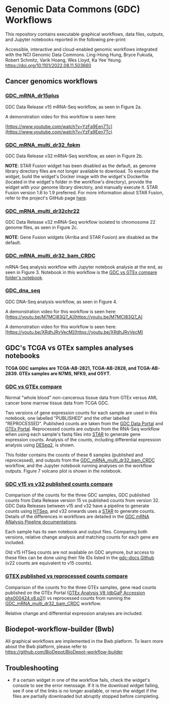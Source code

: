 # Genomic Data Commons (GDC) Workflows

This repository contains executable graphical workflows, data files, outputs, and Jupyter notebooks reported in the following pre-print:

Accessible, interactive and cloud-enabled genomic workflows integrated with the NCI Genomic Data Commons. Ling-Hong Hung, Bryce Fukuda, Robert Schmitz, Varik Hoang, Wes Lloyd, Ka Yee Yeung. https://doi.org/10.1101/2022.08.11.503660

## Cancer genomics workflows

### [GDC_mRNA_dr15plus](workflows/GDC_mRNA_dr15plus)

GDC Data Release v15 mRNA-Seq workflow, as seen in Figure 2a.

A demonstration video for this workflow is seen here:

[https://www.youtube.com/watch?v=YzFa9Een7Tc](https://www.youtube.com/watch?v=YzFa9Een7Tc)

### [GDC_mRNA_multi_dr32_fpkm](workflows/GDC_mRNA_multi_dr32_fpkm)

GDC Data Release v32 mRNA-Seq workflow, as seen in Figure 2b.

**NOTE**: STAR Fusion widget has been disabled as the default, as genome library directory files are not longer available to download. To execute the widget, build the widget's Docker image with the widget's Dockerfile (located in the widget's folder in the workflow's directory), provide the widget with your genome library directory, and manually execute it. STAR Fusion version 1.6 to 1.9 preferred. For more information about STAR Fusion, refer to the project's GitHub page [here](https://github.com/STAR-Fusion/STAR-Fusion).

### [GDC_mRNA_multi_dr32chr22](workflows/GDC_mRNA_multi_dr32chr22)

GDC Data Release v32 mRNA-Seq workflow isolated to chromosome 22 genome files, as seen in Figure 2c.

**NOTE**: Gene Fusion widgets (Arriba and STAR Fusion) are disabled as the default.

### [GDC_mRNA_multi_dr32_bam_CRDC](workflows/GDC_mRNA_multi_dr32_bam_CRDC)

mRNA-Seq analysis workflow with Jupyter notebook analysis at the end, as seen in Figure 3. Notebook in this workflow is the [GDC vs GTEx compare folder's notebook](GDC%20vs%20GTEx%20compare/work/GTEx_vs_GDC_AML_DESeq2.ipynb).

### [GDC_dna_seq](workflows/GDC_dna_seq)

GDC DNA-Seq analysis workflow, as seen in Figure 4.

A demonstration video for this workflow is seen here:
[https://youtu.be/M7MCI83Q7_A](https://youtu.be/M7MCI83Q7_A)

A demonstration video for this workflow is seen here:
[https://youtu.be/XRdhJRvVecM](https://youtu.be/XRdhJRvVecM)

## GDC's TCGA vs GTEx samples analyses notebooks

**TCGA GDC samples are TCGA-AB-2821, TCGA-AB-2828, and TCGA-AB-2839. GTEx samples are N7MS, NFK9, and O5YT.**

### [GDC vs GTEx compare](GDC%20vs%20GTEx%20compare)

Normal "whole blood" non-cancerous tissue data from GTEx versus AML cancer bone marrow tissue data from TCGA GDC.

Two versions of gene expression counts for each sample are used in this notebook, one labelled "PUBLISHED" and the other labelled "REPROCESSED". Published counts are taken from the [GDC Data Portal](https://portal.gdc.cancer.gov/) and [GTEx Portal](https://gtexportal.org/home/). Reprocessed counts are outputs from the RNA-Seq workflow when using each sample's fastq files into [STAR](https://github.com/alexdobin/STAR) to generate gene expression counts. Analysis of the counts, including differential expression analysis using [DESeq2](https://bioconductor.org/packages/release/bioc/html/DESeq2.html), is shown.

This folder contains the counts of these 6 samples (published and reprocessed), and outputs from the [GDC_mRNA_multi_dr32_bam_CRDC](workflows/GDC_mRNA_multi_dr32_bam_CRDC) workflow, and the Jupyter notebook running analyses on the workflow outputs. Figure 7 volcano plot is shown in the notebook.

### [GDC v15 vs v32 published counts compare](GDC%20v15%20v32%20published%20counts%20compare)

Comparison of the counts for the three GDC samples, GDC published counts from Data Release version 15 vs published counts from version 32. GDC Data Releases between v15 and v32 have a pipeline to generate counts using  [HTSeq](https://github.com/htseq/htseq), and v32 onwards uses a [STAR](https://github.com/alexdobin/STAR) to generate counts. Details of the differences in workflows are detailed in the [GDC mRNA ANalysis Pipeline documentations](https://docs.gdc.cancer.gov/Data/Bioinformatics_Pipelines/Expression_mRNA_Pipeline/).

Each sample has its own notebook and output files. Comparing both versions, relative change analysis and matching counts for each gene are included.

Old v15 HTSeq counts are not available on GDC anymore, but access to these files can be done using their file IDs listed in the [gdc-docs Github](https://github.com/NCI-GDC/gdc-docs/tree/develop/docs/Data/Release_Notes/GCv36_Manifests) (v22 counts are equivalent to v15 counts).

### [GTEX published vs reprocessed counts compare](GTEX%20published%20vs%20reprocessed%20counts%20compare)

Comparison of the counts fro the three GTEx samples, gene read counts published on the GTEx Portal ([GTEx Analysis V8 (dbGaP Accession phs000424.v8.p2)](https://gtexportal.org/home/datasets)) vs reprocessed counts from running the [GDC_mRNA_multi_dr32_bam_CRDC](workflows/GDC_mRNA_multi_dr32_bam_CRDC) workflow.

Relative change and differential expression analyses are included.

## Biodepot-workflow-builder (Bwb)

All graphical workflows are implemented in the Bwb platform. To learn more about the Bwb platform, please refer to https://github.com/BioDepot/BioDepot-workflow-builder

## Troubleshooting

- If a certain widget in one of the workflow fails, check the widget's console to see the error menssage. If it is the download widget failing, see if one of the links is no longer available, or rerun the widget if the files are partially downloaded but abruptly stopped before completing.
